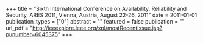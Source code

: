 +++
title = "Sixth International Conference on Availability, Reliability and Security, ARES 2011, Vienna, Austria, August 22-26, 2011"
date = 2011-01-01
publication_types = ["0"]
abstract = ""
featured = false
publication = ""
url_pdf = "http://ieeexplore.ieee.org/xpl/mostRecentIssue.jsp?punumber=6045375"
+++

